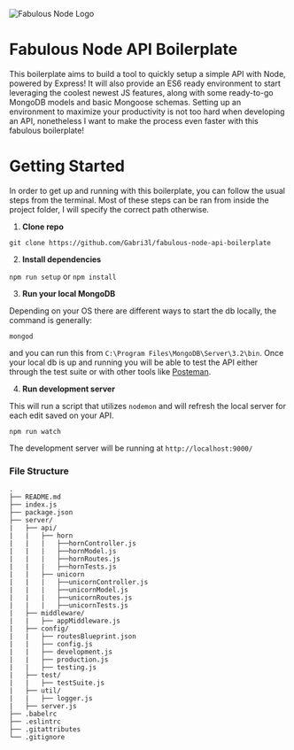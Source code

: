 ![Fabulous Node Logo](https://s3-us-west-1.amazonaws.com/foodperk-losangeles/fabulous_node.png)

# Fabulous Node API Boilerplate

This boilerplate aims to build a tool to quickly setup a simple API with Node, powered by Express! It will also provide an ES6 ready environment to start leveraging the coolest newest JS features, along with some ready-to-go MongoDB models and basic Mongoose schemas. Setting up an environment to maximize your productivity is not too hard when developing an API, nonetheless I want to make the process even faster with this fabulous boilerplate!

# Getting Started

In order to get up and running with this boilerplate, you can follow the usual steps from the terminal. Most of these steps can be ran from inside the project folder, I will specify the correct path otherwise.

1. **Clone repo**

  `git clone https://github.com/Gabri3l/fabulous-node-api-boilerplate`

2. **Install dependencies**

  `npm run setup` or `npm install`

3. **Run your local MongoDB**

  Depending on your OS there are different ways to start the db locally, the command is generally:

  ``mongod``

  and you can run this from `C:\Program Files\MongoDB\Server\3.2\bin`. Once your local db is up and running you will be able to test the API either through the test suite or with other tools like [Posteman](https://www.getpostman.com/).

4. **Run development server**

  This will run a script that utilizes `nodemon` and will refresh the local server for each edit saved on your API.

  `npm run watch`

  The development server will be running at `http://localhost:9000/`

### File Structure


```
.
├── README.md
├── index.js
├── package.json
├── server/
|   ├── api/
|   |   ├── horn
|   |   |   ├──hornController.js
|   |   |   ├──hornModel.js
|   |   |   ├──hornRoutes.js
|   |   |   ├──hornTests.js
|   |   ├── unicorn
|   |   |   ├──unicornController.js
|   |   |   ├──unicornModel.js
|   |   |   ├──unicornRoutes.js
|   |   |   ├──unicornTests.js
|   ├── middleware/
|   |   ├── appMiddleware.js
|   ├── config/
|   |   ├── routesBlueprint.json
|   |   ├── config.js
|   |   ├── development.js
|   |   ├── production.js
|   |   ├── testing.js
|   ├── test/
|   |   ├── testSuite.js
|   ├── util/
|   |   ├── logger.js
|   ├── server.js
├── .babelrc
├── .eslintrc
├── .gitattributes
└── .gitignore
```
